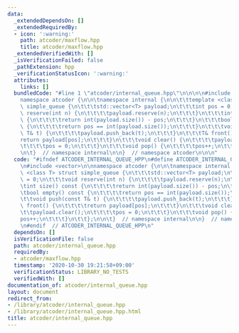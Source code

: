 ```yaml
---
data:
  _extendedDependsOn: []
  _extendedRequiredBy:
  - icon: ':warning:'
    path: atcoder/maxflow.hpp
    title: atcoder/maxflow.hpp
  _extendedVerifiedWith: []
  _isVerificationFailed: false
  _pathExtension: hpp
  _verificationStatusIcon: ':warning:'
  attributes:
    links: []
  bundledCode: "#line 1 \"atcoder/internal_queue.hpp\"\n\n\n\n#include <vector>\n\n\
    namespace atcoder {\n\n\tnamespace internal {\n\n\t\ttemplate <class T> struct\
    \ simple_queue {\n\t\t\tstd::vector<T> payload;\n\t\t\tint pos = 0;\n\t\t\tvoid\
    \ reserve(int n) {\n\t\t\t\tpayload.reserve(n);\n\t\t\t}\n\t\t\tint size() const\
    \ {\n\t\t\t\treturn int(payload.size()) - pos;\n\t\t\t}\n\t\t\tbool empty() const\
    \ {\n\t\t\t\treturn pos == int(payload.size());\n\t\t\t}\n\t\t\tvoid push(const\
    \ T& t) {\n\t\t\t\tpayload.push_back(t);\n\t\t\t}\n\t\t\tT& front() {\n\t\t\t\t\
    return payload[pos];\n\t\t\t}\n\t\t\tvoid clear() {\n\t\t\t\tpayload.clear();\n\
    \t\t\t\tpos = 0;\n\t\t\t}\n\t\t\tvoid pop() {\n\t\t\t\tpos++;\n\t\t\t}\n\t\t};\n\
    \n\t}  // namespace internal\n\n}  // namespace atcoder\n\n\n"
  code: "#ifndef ATCODER_INTERNAL_QUEUE_HPP\n#define ATCODER_INTERNAL_QUEUE_HPP 1\n\
    \n#include <vector>\n\nnamespace atcoder {\n\n\tnamespace internal {\n\n\t\ttemplate\
    \ <class T> struct simple_queue {\n\t\t\tstd::vector<T> payload;\n\t\t\tint pos\
    \ = 0;\n\t\t\tvoid reserve(int n) {\n\t\t\t\tpayload.reserve(n);\n\t\t\t}\n\t\t\
    \tint size() const {\n\t\t\t\treturn int(payload.size()) - pos;\n\t\t\t}\n\t\t\
    \tbool empty() const {\n\t\t\t\treturn pos == int(payload.size());\n\t\t\t}\n\t\
    \t\tvoid push(const T& t) {\n\t\t\t\tpayload.push_back(t);\n\t\t\t}\n\t\t\tT&\
    \ front() {\n\t\t\t\treturn payload[pos];\n\t\t\t}\n\t\t\tvoid clear() {\n\t\t\
    \t\tpayload.clear();\n\t\t\t\tpos = 0;\n\t\t\t}\n\t\t\tvoid pop() {\n\t\t\t\t\
    pos++;\n\t\t\t}\n\t\t};\n\n\t}  // namespace internal\n\n}  // namespace atcoder\n\
    \n#endif  // ATCODER_INTERNAL_QUEUE_HPP\n"
  dependsOn: []
  isVerificationFile: false
  path: atcoder/internal_queue.hpp
  requiredBy:
  - atcoder/maxflow.hpp
  timestamp: '2020-10-30 19:21:58+09:00'
  verificationStatus: LIBRARY_NO_TESTS
  verifiedWith: []
documentation_of: atcoder/internal_queue.hpp
layout: document
redirect_from:
- /library/atcoder/internal_queue.hpp
- /library/atcoder/internal_queue.hpp.html
title: atcoder/internal_queue.hpp
---
```

